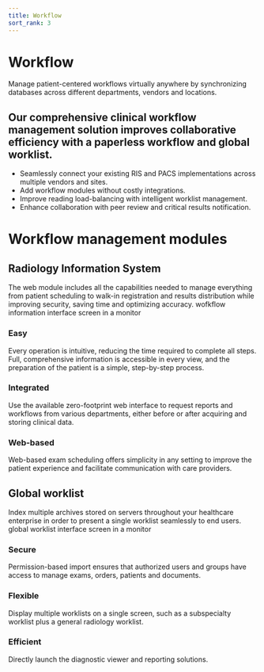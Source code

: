 ```yaml
---
title: Workflow
sort_rank: 3
---
```


# Workflow

 
Manage patient-centered workflows virtually anywhere by synchronizing databases across different departments, vendors and locations.
 
## Our comprehensive clinical workflow management solution improves collaborative efficiency with a paperless workflow and global worklist.

 
* Seamlessly connect your existing RIS and PACS implementations across multiple vendors and sites.
* Add workflow modules without costly integrations.
* Improve reading load-balancing with intelligent worklist management.
* Enhance collaboration with peer review and critical results notification.


# Workflow management modules


## Radiology Information System

The web module includes all the capabilities needed to manage everything from patient scheduling to walk-in registration and results distribution while improving security, saving time and optimizing accuracy.​
wofkflow information interface screen in a monitor
 
### Easy 
Every operation is intuitive, reducing the time required to complete all steps. Full, comprehensive information is accessible in every view, and the preparation of the patient is a simple, step-by-step process.​
 
### Integrated 
Use the available zero-footprint web interface to request reports and workflows from various departments, either before or after acquiring and storing clinical data.
 
### Web-based 
Web-based exam scheduling offers simplicity in any setting to improve the patient experience and facilitate communication with care providers.

## Global worklist

Index multiple archives stored on servers throughout your healthcare enterprise in order to present a single worklist seamlessly to end users.
global worklist interface screen in a monitor
 
### Secure 
Permission-based import ensures that authorized users and groups have access to manage exams, orders, patients and documents.
 
### Flexible 
Display multiple worklists on a single screen, such as a subspecialty worklist plus a general radiology worklist.
 
### Efficient 
Directly launch the diagnostic viewer and reporting solutions.
